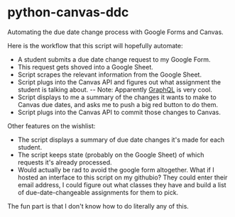 # python-canvas-ddc
Automating the due date change process with Google Forms and Canvas.

Here is the workflow that this script will hopefully automate:
- A student submits a due date change request to my Google Form.
- This request gets shoved into a Google Sheet.
- Script scrapes the relevant information from the Google Sheet.
- Script plugs into the Canvas API and figures out what assignment the student is talking about.
-- Note: Apparently [GraphQL](https://canvas.instructure.com/doc/api/file.graphql.html) is very cool. 
- Script displays to me a summary of the changes it wants to make to Canvas due dates, and asks me to push a big red button to do them.
- Script plugs into the Canvas API to commit those changes to Canvas.

Other features on the wishlist:
- The script displays a summary of due date changes it's made for each student. 
- The script keeps state (probably on the Google Sheet) of which requests it's already processed.
- Would actually be rad to avoid the google form altogether. What if I hosted an interface to this script on my githubio? They could enter their email address, I could figure out what classes they have and build a list of due-date-changeable assignments for them to pick.

The fun part is that I don't know how to do literally any of this.
